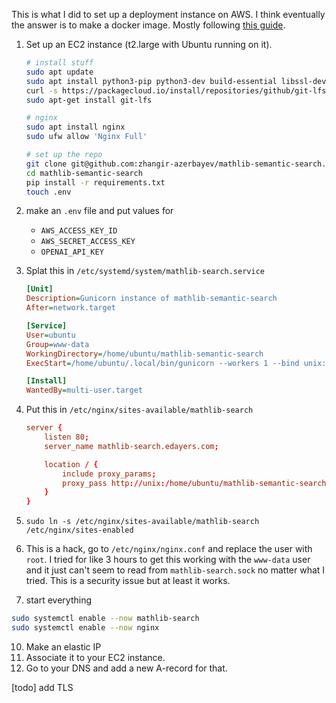 This is what I did to set up a deployment instance on AWS.
I think eventually the answer is to make a docker image.
Mostly following [this guide](https://www.digitalocean.com/community/tutorials/how-to-serve-flask-applications-with-gunicorn-and-nginx-on-ubuntu-18-04).

1. Set up an EC2 instance (t2.large with Ubuntu running on it).

    ```sh
    # install stuff
    sudo apt update
    sudo apt install python3-pip python3-dev build-essential libssl-dev libffi-dev python3-setuptools
    curl -s https://packagecloud.io/install/repositories/github/git-lfs/script.deb.sh | sudo bash
    sudo apt-get install git-lfs

    # nginx
    sudo apt install nginx
    sudo ufw allow 'Nginx Full'

    # set up the repo
    git clone git@github.com:zhangir-azerbayev/mathlib-semantic-search.git
    cd mathlib-semantic-search
    pip install -r requirements.txt
    touch .env
    ```

10. make an `.env` file and put values for
    - `AWS_ACCESS_KEY_ID`
    - `AWS_SECRET_ACCESS_KEY`
    - `OPENAI_API_KEY`

12. Splat this in `/etc/systemd/system/mathlib-search.service`
    ```ini
    [Unit]
    Description=Gunicorn instance of mathlib-semantic-search
    After=network.target

    [Service]
    User=ubuntu
    Group=www-data
    WorkingDirectory=/home/ubuntu/mathlib-semantic-search
    ExecStart=/home/ubuntu/.local/bin/gunicorn --workers 1 --bind unix:mathlib-search.sock -m 007 src.web:app --timeout 120

    [Install]
    WantedBy=multi-user.target
    ```
14. Put this in `/etc/nginx/sites-available/mathlib-search`
    ```conf
    server {
        listen 80;
        server_name mathlib-search.edayers.com;

        location / {
            include proxy_params;
            proxy_pass http://unix:/home/ubuntu/mathlib-semantic-search/mathlib-search.sock;
        }
    }
    ```
12. `sudo ln -s /etc/nginx/sites-available/mathlib-search /etc/nginx/sites-enabled`
15. This is a hack, go to `/etc/nginx/nginx.conf` and replace the user with `root`. I tried for like 3 hours to get this working with the `www-data` user and it just can't seem to read from `mathlib-search.sock` no matter what I tried. This is a security issue but at least it works.
13. start everything
   ```sh
   sudo systemctl enable --now mathlib-search
   sudo systemctl enable --now nginx
   ```

10. Make an elastic IP
11. Associate it to your EC2 instance.
12. Go to your DNS and add a new A-record for that.

[todo] add TLS